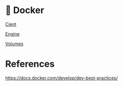 # :whale: Docker

[Cient](0.Client)

[Engine](1.Engine)


[Volumes](2.Volumes)


# References

https://docs.docker.com/develop/dev-best-practices/
